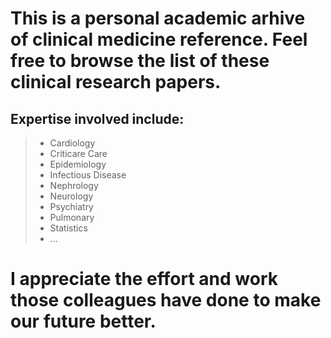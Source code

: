 # This is a personal academic arhive of clinical medicine reference. Feel free to browse the list of these clinical research papers.

## Expertise involved include:
> * Cardiology
> * Criticare Care
> * Epidemiology
> * Infectious Disease
> * Nephrology
> * Neurology
> * Psychiatry
> * Pulmonary
> * Statistics
> * ...

# I appreciate the effort and work those colleagues have done to make our future better.
